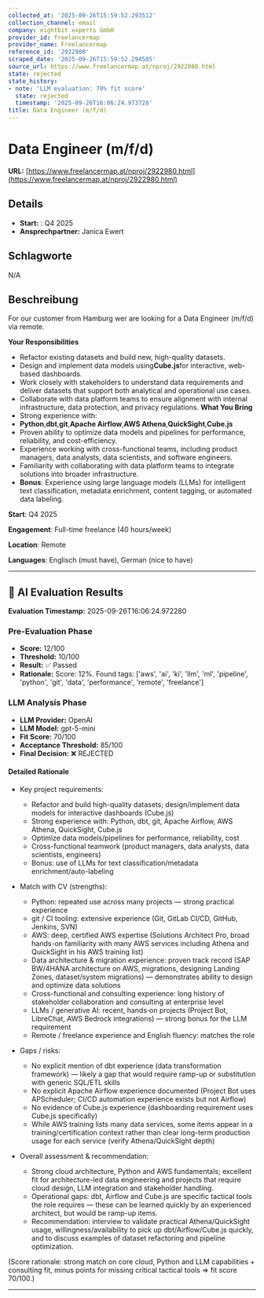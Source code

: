 ```yaml
---
collected_at: '2025-09-26T15:59:52.293512'
collection_channel: email
company: eightbit experts GmbH
provider_id: freelancermap
provider_name: Freelancermap
reference_id: '2922980'
scraped_date: '2025-09-26T15:59:52.294585'
source_url: https://www.freelancermap.at/nproj/2922980.html
state: rejected
state_history:
- note: 'LLM evaluation: 70% fit score'
  state: rejected
  timestamp: '2025-09-26T16:06:24.973728'
title: Data Engineer (m/f/d)
---
```




# Data Engineer (m/f/d)
**URL:** [https://www.freelancermap.at/nproj/2922980.html](https://www.freelancermap.at/nproj/2922980.html)
## Details
- **Start:** : Q4 2025
- **Ansprechpartner:** Janica Ewert

## Schlagworte
N/A

## Beschreibung
For our customer from Hamburg wer are looking for a Data Engineer (m/f/d) via remote.
 

 **Your Responsibilities** 
- Refactor existing datasets and build new, high-quality datasets.
- Design and implement data models using**Cube.js**for interactive, web-based dashboards.
- Work closely with stakeholders to understand data requirements and deliver datasets that support both analytical and operational use cases.
- Collaborate with data platform teams to ensure alignment with internal infrastructure, data protection, and privacy regulations.
 **What You Bring** 
- Strong experience with:
- **Python**,**dbt**,**git**,**Apache Airflow**,**AWS Athena**,**QuickSight**,**Cube.js**
- Proven ability to optimize data models and pipelines for performance, reliability, and cost-efficiency.
- Experience working with cross-functional teams, including product managers, data analysts, data scientists, and software engineers.
- Familiarity with collaborating with data platform teams to integrate solutions into broader infrastructure.
- **Bonus**: Experience using large language models (LLMs) for intelligent text classification, metadata enrichment, content tagging, or automated data labeling.
 
**Start**: Q4 2025
 
**Engagement**: Full-time freelance (40 hours/week)
 
**Location**: Remote
 
**Languages**: Englisch (must have), German (nice to have)

---

## 🤖 AI Evaluation Results

**Evaluation Timestamp:** 2025-09-26T16:06:24.972280

### Pre-Evaluation Phase
- **Score:** 12/100
- **Threshold:** 10/100
- **Result:** ✅ Passed
- **Rationale:** Score: 12%. Found tags: ['aws', 'ai', 'ki', 'llm', 'ml', 'pipeline', 'python', 'git', 'data', 'performance', 'remote', 'freelance']

### LLM Analysis Phase
- **LLM Provider:** OpenAI
- **LLM Model:** gpt-5-mini
- **Fit Score:** 70/100
- **Acceptance Threshold:** 85/100
- **Final Decision:** ❌ REJECTED

#### Detailed Rationale
- Key project requirements:
  - Refactor and build high-quality datasets; design/implement data models for interactive dashboards (Cube.js)
  - Strong experience with: Python, dbt, git, Apache Airflow, AWS Athena, QuickSight, Cube.js
  - Optimize data models/pipelines for performance, reliability, cost
  - Cross-functional teamwork (product managers, data analysts, data scientists, engineers)
  - Bonus: use of LLMs for text classification/metadata enrichment/auto-labeling

- Match with CV (strengths):
  - Python: repeated use across many projects — strong practical experience
  - git / CI tooling: extensive experience (Git, GitLab CI/CD, GitHub, Jenkins, SVN)
  - AWS: deep, certified AWS expertise (Solutions Architect Pro, broad hands-on familiarity with many AWS services including Athena and QuickSight in his AWS training list)
  - Data architecture & migration experience: proven track record (SAP BW/4HANA architecture on AWS, migrations, designing Landing Zones, dataset/system migrations) — demonstrates ability to design and optimize data solutions
  - Cross-functional and consulting experience: long history of stakeholder collaboration and consulting at enterprise level
  - LLMs / generative AI: recent, hands‑on projects (Project Bot, LibreChat, AWS Bedrock integrations) — strong bonus for the LLM requirement
  - Remote / freelance experience and English fluency: matches the role

- Gaps / risks:
  - No explicit mention of dbt experience (data transformation framework) — likely a gap that would require ramp-up or substitution with generic SQL/ETL skills
  - No explicit Apache Airflow experience documented (Project Bot uses APScheduler; CI/CD automation experience exists but not Airflow)
  - No evidence of Cube.js experience (dashboarding requirement uses Cube.js specifically)
  - While AWS training lists many data services, some items appear in a training/certification context rather than clear long-term production usage for each service (verify Athena/QuickSight depth)

- Overall assessment & recommendation:
  - Strong cloud architecture, Python and AWS fundamentals; excellent fit for architecture-led data engineering and projects that require cloud design, LLM integration and stakeholder handling.
  - Operational gaps: dbt, Airflow and Cube.js are specific tactical tools the role requires — these can be learned quickly by an experienced architect, but would be ramp-up items.
  - Recommendation: interview to validate practical Athena/QuickSight usage, willingness/availability to pick up dbt/Airflow/Cube.js quickly, and to discuss examples of dataset refactoring and pipeline optimization.

(Score rationale: strong match on core cloud, Python and LLM capabilities + consulting fit, minus points for missing critical tactical tools => fit score 70/100.)

---

